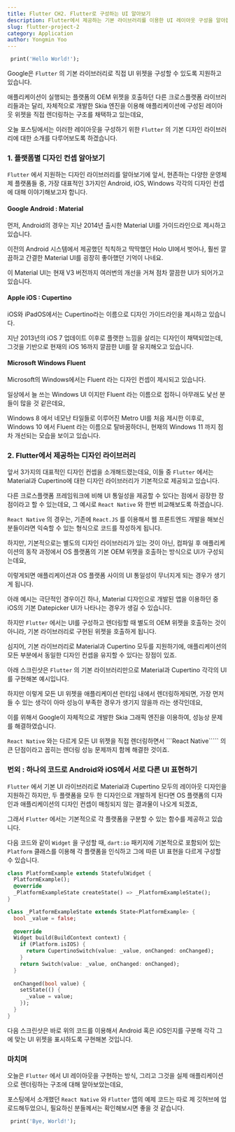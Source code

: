 ```yaml
---
title: Flutter CH2. Flutter로 구성하는 UI 알아보기
description: Flutter에서 제공하는 기본 라이브러리를 이용한 UI 레이아웃 구성을 알아봅니다.
slug: flutter-project-2
category: Application
author: Yongmin Yoo
---
```


```dart
 print('Hello World!');
```

Google은 ```Flutter``` 의 기본 라이브러리로 직접 UI 위젯을 구성할 수 있도록 지원하고 있습니다.

애플리케이션이 실행되는 플랫폼의 OEM 위젯을 호출하던 다른 크로스플랫폼 라이브러리들과는 달리,
자체적으로 개발한 Skia 엔진을 이용해 애플리케이션에 구성된 레이아웃 위젯을 직접 렌더링하는 구조를 채택하고 있는데요,

오늘 포스팅에서는 이러한 레이아웃을 구성하기 위한 ```Flutter``` 의 기본 디자인 라이브러리에 대한 소개를 다루어보도록 하겠습니다.

### 1. 플랫폼별 디자인 컨셉 알아보기

```Flutter``` 에서 지원하는 디자인 라이브러리를 알아보기에 앞서, 현존하는 다양한 운영체제 플랫폼들 중,
가장 대표적인 3가지인 Android, iOS, Windows 각각의 디자인 컨셉에 대해 이야기해보고자 합니다.

#### Google Android : Material

먼저, Android의 경우는 지난 2014년 출시한 Material UI를 가이드라인으로 제시하고 있습니다.

<!-- Android 버전별 UI 변화 스크린샷 (Holo -> Mat V1 -> Mat V2 -> Mat V3 -->

이전의 Android 시스템에서 제공했던 칙칙하고 딱딱했던 Holo UI에서 벗어나,
훨씬 깔끔하고 간결한 Material UI를 굉장히 좋아했던 기억이 나네요.

이 Material UI는 현재 V3 버전까지 여러번의 개선을 거쳐 점차 깔끔한 UI가 되어가고 있습니다.

#### Apple iOS : Cupertino

iOS와 iPadOS에서는 Cupertino라는 이름으로 디자인 가이드라인을 제시하고 있습니다.

<!-- iOS 버전별 UI 변화 스크린샷 (6 -> 7 -> 10 -> 16) -->

지난 2013년의 iOS 7 업데이트 이후로 플랫한 느낌을 살리는 디자인이 채택되었는데,
그것을 기반으로 현재의 iOS 16까지 깔끔한 UI를 잘 유지해오고 있습니다.

#### Microsoft Windows Fluent

Microsoft의 Windows에서는 Fluent 라는 디자인 컨셉이 제시되고 있습니다.

일상에서 늘 쓰는 Windows UI 이지만 Fluent 라는 이름으로 접하니 아무래도 낯선 분들이 많을 것 같은데요,

<!-- Windows 버전별 UI 변화 스크린샷 (8 -> 10 -> 11) -->

Windows 8 에서 네모난 타일들로 이루어진 Metro UI를 처음 제시한 이후로,
Windows 10 에서 Fluent 라는 이름으로 탈바꿈하더니,
현재의 Windows 11 까지 점차 개선되는 모습을 보이고 있습니다.

### 2. Flutter에서 제공하는 디자인 라이브러리

앞서 3가지의 대표적인 디자인 컨셉을 소개해드렸는데요, 이들 중 ```Flutter``` 에서는 Material과 Cupertino에 대한 디자인 라이브러리가 기본적으로 제공되고 있습니다.

다른 크로스플랫폼 프레임워크에 비해 UI 통일성을 제공할 수 있다는 점에서 굉장한 장점이라고 할 수 있는데요,
그 예시로 ```React Native``` 와 한번 비교해보도록 하겠습니다.

```React Native``` 의 경우는, 기존에 ```React.JS``` 를 이용해서 웹 프론트엔드 개발을 해보신 분들이라면 익숙할 수 있는 형식으로 코드를 작성하게 됩니다.

<!-- RN 기본 UI 코드 -->

하지만, 기본적으로는 별도의 디자인 라이브러리가 있는 것이 아닌,
컴파일 후 애플리케이션의 동작 과정에서 OS 플랫폼의 기본 OEM 위젯을 호출하는 방식으로 UI가 구성되는데요,

이렇게되면 애플리케이션과 OS 플랫폼 사이의 UI 통일성이 무너지게 되는 경우가 생기게 됩니다.

아래 예시는 극단적인 경우이긴 하나, Material 디자인으로 개발된 앱을 이용하던 중 iOS의 기본 Datepicker UI가 나타나는 경우가 생길 수 있습니다.

<!-- RN UI 개판난 스크린샷 -->

하지만 ```Flutter``` 에서는 UI를 구성하고 렌더링할 때 별도의 OEM 위젯을 호출하는 것이 아니라,
기본 라이브러리로 구현된 위젯을 호출하게 됩니다.

심지어, 기본 라이브러리로 Material과 Cupertino 모두를 지원하기에, 애플리케이션의 모든 부분에서 동일한 디자인 컨셉을 유지할 수 있다는 장점이 있죠.

아래 스크린샷은 ```Flutter``` 의 기본 라이브러리만으로 Material과 Cupertino 각각의 UI를 구현해본 예시입니다.

<!-- Flutter UI 라이브러리 스크린샷 -->

하지만 이렇게 모든 UI 위젯을 애플리케이션 런타임 내에서 렌더링하게되면, 가장 먼저 들 수 있는 생각이 아마 성능이 부족한 경우가 생기지 않을까 라는 생각인데요,

이를 위해서 Google이 자체적으로 개발한 Skia 그래픽 엔진을 이용하여, 성능상 문제를 해결하였습니다.

<!-- UI 렌더링 로직 비교 이미지 -->

```React Native``` 와는 다르게 모든 UI 위젯을 직접 렌더링하면서
```React Native````` 의 큰 단점이라고 꼽히는 렌더링 성능 문제까지 함께 해결한 것이죠.

### 번외 : 하나의 코드로 Android와 iOS에서 서로 다른 UI 표현하기

```Flutter``` 에서 기본 UI 라이브러리로 Material과 Cupertino 모두의 레이아웃 디자인을 지원하긴 하지만,
두 플랫폼을 모두 한 디자인으로 개발하게 된다면 OS 플랫폼의 디자인과 애플리케이션의 디자인 컨셉이 매칭되지 않는 결과물이 나오게 되겠죠,

그래서 ```Flutter``` 에서는 기본적으로 각 플랫폼을 구분할 수 있는 함수를 제공하고 있습니다.

다음 코드와 같이 ```Widget``` 을 구성할 때, ```dart:io``` 패키지에 기본적으로 포함되어 있는 ```Platform``` 클래스를 이용해
각 플랫폼을 인식하고 그에 따른 UI 표현을 다르게 구성할 수 있습니다.

```dart
class PlatformExample extends StatefulWidget {
  PlatformExample();
  @override
  _PlatformExampleState createState() => _PlatformExampleState();
}

class _PlatformExampleState extends State<PlatformExample> {
  bool _value = false;
  
  @override
  Widget build(BuildContext context) {
    if (Platform.isIOS) {
      return CupertinoSwitch(value: _value, onChanged: onChanged);
    }
    return Switch(value: _value, onChanged: onChanged);
  }
  
  onChanged(bool value) {
    setState(() {
      _value = value;
    });
  }
}
```

다음 스크린샷은 바로 위의 코드를 이용해서 Android 혹은 iOS인지를 구분해 각각 그에 맞는 UI 위젯을 표시하도록 구현해본 것입니다.

### 마치며

오늘은 ```Flutter``` 에서 UI 레이아웃을 구현하는 방식, 그리고 그것을 실제 애플리케이션으로 렌더링하는 구조에 대해 알아보았는데요,

포스팅에서 소개했던 ```React Native``` 와 ```Flutter``` 앱의 예제 코드는 따로 제 깃허브에 업로드해두었으니, 필요하신 분들께서는 확인해보시면 좋을 것 같습니다.

<!-- Github 링크 -->

```dart
 print('Bye, World!');
```
